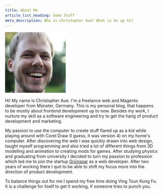 ```yaml
---
title: About Me
article_list_heading: Some Stuff
meta_description: Who is Christopher Aue? What is he up to?
---
```


<div class="square height-6">
    <img src="/images/christopheraue.png" alt="Photo of Christopher Aue">
</div>

Hi! My name is Christopher Aue. I'm a freelance web and Magento developer from Münster, Germany. This is my personal blog, that happens to be mostly about frontend development up to now. Besides my work, I nurture my skill as a software engineering and try to get the hang of product development and marketing.

My passion to use the computer to create stuff flared up as a kid while playing around with Corel Draw (I guess, it was version 4) on my home's computer. After discovering the web I was quickly drawn into web design, taught myself programming and also tried a lot of different things from 3D modelling and animation to creating mods for games. After studying physics and graduating from university I decided to turn my passion to profession which led me to join the startup [Grünspar](http://www.gruenspar.de) as a web developer. After two years of working there I quit to be able to shift my focus more into the direction of product development.

To balance things out for me I spend my free time doing Ving Tsun Kung Fu. It is a challenge for itself to get it working, if someone tries to punch you.